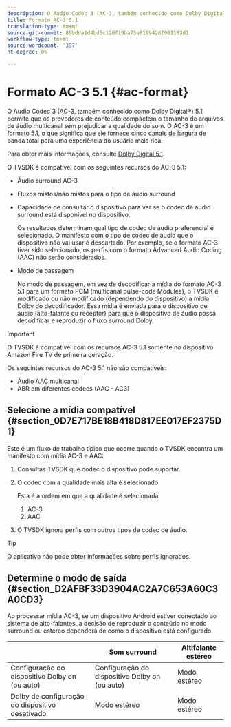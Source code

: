 ```yaml
---
description: O Audio Codec 3 (AC-3, também conhecido como Dolby Digital®) 5.1, permite que os provedores de conteúdo compactem o tamanho de arquivos de áudio multicanal sem prejudicar a qualidade do som. O AC-3 é um formato 5.1, o que significa que ele fornece cinco canais de largura de banda total para uma experiência do usuário mais rica.
title: Formato AC-3 5.1
translation-type: tm+mt
source-git-commit: 89bdda1d4bd5c126f19ba75a819942df901183d1
workflow-type: tm+mt
source-wordcount: '397'
ht-degree: 0%

---
```



# Formato AC-3 5.1 {#ac-format}

O Audio Codec 3 (AC-3, também conhecido como Dolby Digital®) 5.1, permite que os provedores de conteúdo compactem o tamanho de arquivos de áudio multicanal sem prejudicar a qualidade do som. O AC-3 é um formato 5.1, o que significa que ele fornece cinco canais de largura de banda total para uma experiência do usuário mais rica.

Para obter mais informações, consulte [Dolby Digital 5.1](https://www.dolby.com/us/en/technologies/dolby-digital.html).

O TVSDK é compatível com os seguintes recursos do AC-3 5.1:

* Áudio surround AC-3
* Fluxos mistos/não mistos para o tipo de áudio surround
* Capacidade de consultar o dispositivo para ver se o codec de áudio surround está disponível no dispositivo.

   Os resultados determinam qual tipo de codec de áudio preferencial é selecionado. O manifesto com o tipo de codec de áudio que o dispositivo não vai usar é descartado. Por exemplo, se o formato AC-3 tiver sido selecionado, os perfis com o formato Advanced Audio Coding (AAC) não serão considerados.
* Modo de passagem

   No modo de passagem, em vez de decodificar a mídia do formato AC-3 5.1 para um formato PCM (multicanal pulse-code Modules), o TVSDK é modificado ou não modificado (dependendo do dispositivo) a mídia Dolby do decodificador. Essa mídia é enviada para o dispositivo de áudio (alto-falante ou receptor) para que o dispositivo de áudio possa decodificar e reproduzir o fluxo surround Dolby.

>[!IMPORTANT]
>
>O TVSDK é compatível com os recursos AC-3 5.1 somente no dispositivo Amazon Fire TV de primeira geração.

Os seguintes recursos do AC-3 5.1 não são compatíveis:

* Áudio AAC multicanal
* ABR em diferentes codecs (AAC - AC3)

## Selecione a mídia compatível {#section_0D7E717BE18B418D817EE017EF2375D1}

Este é um fluxo de trabalho típico que ocorre quando o TVSDK encontra um manifesto com mídia AC-3 e AAC:

1. Consultas TVSDK que codec o dispositivo pode suportar.
1. O codec com a qualidade mais alta é selecionado.

   Esta é a ordem em que a qualidade é selecionada:

   1. AC-3
   1. AAC

1. O TVSDK ignora perfis com outros tipos de codec de áudio.

>[!TIP]
>
>O aplicativo não pode obter informações sobre perfis ignorados.

## Determine o modo de saída {#section_D2AFBF33D3904AC2A7C653A60C3A0CD3}

Ao processar mídia AC-3, se um dispositivo Android estiver conectado ao sistema de alto-falantes, a decisão de reproduzir o conteúdo no modo surround ou estéreo dependerá de como o dispositivo está configurado.

|  | **Som surround** | **Altifalante estéreo** |
|---|---|---|
| Configuração do dispositivo Dolby on (ou auto) | Configuração do dispositivo Dolby on (ou auto) | Modo estéreo |
| Dolby de configuração do dispositivo desativado | Modo estéreo | Modo estéreo |
